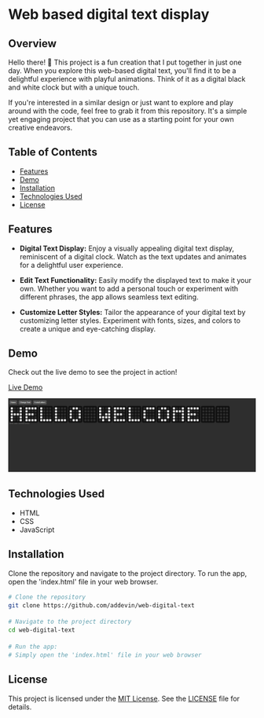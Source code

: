 # Web based digital text display

## Overview

Hello there! 👋 This project is a fun creation that I put together in just one day. When you explore this web-based digital text, you'll find it to be a delightful experience with playful animations. Think of it as a digital black and white clock but with a unique touch.

If you're interested in a similar design or just want to explore and play around with the code, feel free to grab it from this repository. It's a simple yet engaging project that you can use as a starting point for your own creative endeavors.



## Table of Contents

- [Features](#features)
- [Demo](#demo)
- [Installation](#installation)
- [Technologies Used](#technologies-used)
- [License](#license)

## Features

- **Digital Text Display:** Enjoy a visually appealing digital text display, reminiscent of a digital clock. Watch as the text updates and animates for a delightful user experience.

- **Edit Text Functionality:** Easily modify the displayed text to make it your own. Whether you want to add a personal touch or experiment with different phrases, the app allows seamless text editing.

- **Customize Letter Styles:** Tailor the appearance of your digital text by customizing letter styles. Experiment with fonts, sizes, and colors to create a unique and eye-catching display.


## Demo

Check out the live demo to see the project in action!

[Live Demo](https://addevin.github.io/web-digital-text/)

![Demo](./preview/Screenshot_2024-02-02_191311.png)

## Technologies Used

- HTML
- CSS
- JavaScript


## Installation

Clone the repository and navigate to the project directory. To run the app, open the 'index.html' file in your web browser.

```bash
# Clone the repository
git clone https://github.com/addevin/web-digital-text

# Navigate to the project directory
cd web-digital-text

# Run the app:
# Simply open the 'index.html' file in your web browser
```

## License

This project is licensed under the [MIT License](https://opensource.org/licenses/MIT). See the [LICENSE](LICENSE) file for details.
